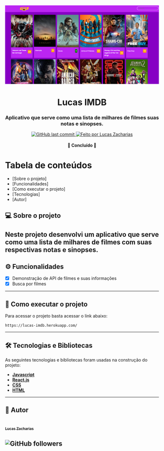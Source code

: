 ![lucas_imdb](https://github.com/lucaszacharias/lucas-imdb/blob/main/src/img/lucas-imdb-thumbnail.png)

<h1 align="center">
      Lucas IMDB 
</h1>

<h3 align="center">
      Aplicativo que serve como uma lista de milhares de filmes suas notas e sinopses.
</h3>

<p align="center">
  
  <a href="https://github.com/lucaszacharias/lucas-imdb/commits/master">
    <img alt="GitHub last commit" src="https://img.shields.io/badge/last%20commit-2021-red">
  </a>

  <a href="https://github.com/lucaszacharias">
    <img alt="Feito por Lucas Zacharias" src="https://img.shields.io/badge/feito%20por-Lucas%20Zacharias-brightgreen">
  </a>
 
</p>

<h4 align="center">
	🚧  Concluído  🚧
</h4>

Tabela de conteúdos
=================
<!--ts-->
   * [Sobre o projeto]
   * [Funcionalidades]
   * [Como executar o projeto]
   * [Tecnologias]
   * [Autor]
<!--te-->

## 💻 Sobre o projeto

Neste projeto desenvolvi um aplicativo que serve como uma lista de milhares de filmes com suas respectivas notas e sinopses.
---

## ⚙️ Funcionalidades

- [x] Demonstração de API de filmes e suas informações
- [x] Busca por filmes 

---

## 🚀 Como executar o projeto

Para acessar o projeto basta acessar o link abaixo:

```
https://lucas-imdb.herokuapp.com/
```
---

## 🛠 Tecnologias e Bibliotecas 

As seguintes tecnologias e bibliotecas foram usadas na construção do projeto:

-   **[Javascript](https://www.javascript.com/)**
-   **[React.js]()**
-   **[CSS]()**
-   **[HTML]()**
---


## 🦸 Autor

<a href="https://github.com/lucaszacharias">
 <img style="border-radius: 50%;" src="https://imgur.com/a/nG1Xopu" width="100px;" alt=""/>
 <br />
 <sub><b>Lucas Zacharias</b></sub></a> <a href="https://github.com/lucaszacharias" title="Lucas Zacharias"></a>
 <br />

![GitHub followers](https://img.shields.io/github/followers/lucaszacharias?style=social) 
---
